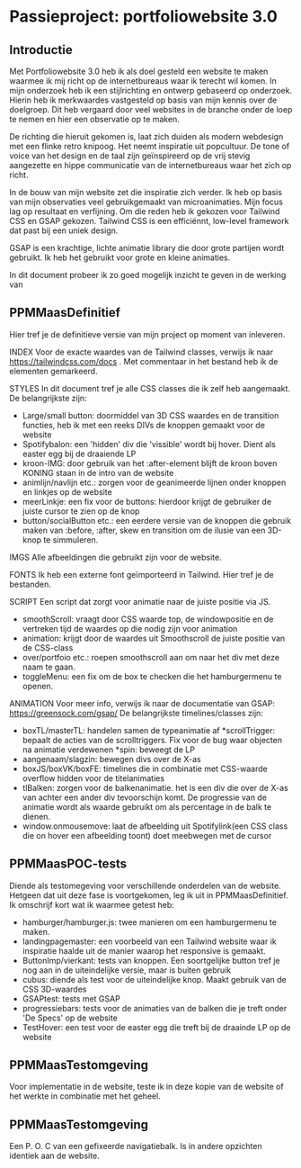 # Passieproject: portfoliowebsite 3.0

## **Introductie**
Met Portfoliowebsite 3.0 heb ik als doel gesteld een website te maken waarmee ik mij richt op de internetbureaus waar ik terecht wil komen. In mijn onderzoek heb ik een stijlrichting en ontwerp gebaseerd op onderzoek. Hierin heb ik merkwaardes vastgesteld op basis van mijn kennis over de doelgroep. Dit heb vergaard door veel websites in de branche onder de loep te nemen en hier een observatie op te maken. 

De richting die hieruit gekomen is, laat zich duiden als modern webdesign met een flinke retro knipoog. Het neemt inspiratie uit popcultuur. De tone of voice van het design en de taal zijn geïnspireerd op de vrij stevig aangezette en hippe communicatie van de internetbureaus waar het zich op richt. 

In de bouw van mijn website zet die inspiratie zich verder. Ik heb op basis van mijn observaties veel gebruikgemaakt van microanimaties. Mijn focus lag op resultaat en verfijning. Om die reden heb ik gekozen voor Tailwind CSS en GSAP gekozen. Tailwind CSS is een efficiënnt, low-level framework dat past bij een uniek design.

GSAP is een krachtige, lichte animatie library die door grote partijen wordt gebruikt. Ik heb het gebruikt voor grote en kleine animaties.

In dit document probeer ik zo goed mogelijk inzicht te geven in de werking van 

## **PPMMaasDefinitief**
Hier tref je de definitieve versie van mijn project op moment van inleveren. 

INDEX
Voor de exacte waardes van de Tailwind classes, verwijs ik naar https://tailwindcss.com/docs . Met commentaar in het bestand heb ik de elementen gemarkeerd. 


STYLES
In dit document tref je alle CSS classes die ik zelf heb aangemaakt. De belangrijkste zijn:
* Large/small button: doormiddel van 3D CSS waardes en de transition functies, heb ik met een reeks DIVs de knoppen gemaakt voor de website
* Spotifybalon: een 'hidden' div die 'vissible' wordt bij hover. Dient als easter egg bij de draaiende LP
* kroon-IMG: door gebruik van het :after-element blijft de kroon boven KONING staan in de intro van de website
* animlijn/navlijn etc.: zorgen voor de geanimeerde lijnen onder knoppen en linkjes op de website
* meerLinkje: een fix voor de buttons: hierdoor krijgt de gebruiker de juiste cursor te zien op de knop
* button/socialButton etc.: een eerdere versie van de knoppen die gebruik maken van :before, :after, skew en transition om de ilusie van een 3D-knop te simmuleren.

IMGS
Alle afbeeldingen die gebruikt zijn voor de website.

FONTS
Ik heb een externe font geïmporteerd in Tailwind. Hier tref je de bestanden.

SCRIPT
Een script dat zorgt voor animatie naar de juiste positie via JS. 
* smoothScroll: vraagt door CSS waarde top, de windowpositie en de vertreken tijd de waardes op die nodig zijn voor animation
* animation: krijgt door de waardes uit Smoothscroll de juiste positie van de CSS-class
* over/portfoio etc.: roepen smoothscroll aan om naar het div met deze naam te gaan.
* toggleMenu: een fix om de box te checken die het hamburgermenu te openen.

ANIMATION
Voor meer info, verwijs ik naar de documentatie van GSAP: https://greensock.com/gsap/
De belangrijkste timelines/classes zijn:
* boxTL/masterTL: handelen samen de typeanimatie af
*scrollTrigger: bepaalt de acties van de scrolltriggers. Fix voor de bug waar objecten na animatie verdewenen
*spin: beweegt de LP
* aangenaam/slagzin: bewegen divs over de X-as
* boxJS/boxVK/boxFE: timelines die in combinatie met CSS-waarde overflow hidden voor de titelanimaties
* tlBalken: zorgen voor de balkenanimatie. het is een div die over de X-as van achter een ander div tevoorschijn komt. De progressie van de animatie wordt als waarde gebruikt om als percentage in de balk te dienen.
* window.onmousemove: laat de afbeelding uit Spotifylink(een CSS class die on hover een afbeelding toont) doet meebwegen met de cursor

## **PPMMaasPOC-tests**
Diende als testomegeving voor verschillende onderdelen van de website. Hetgeen dat uit deze fase is voortgekomen, leg ik uit in PPMMaasDefinitief. Ik omschrijf kort wat ik waarmee getest heb:
* hamburger/hamburger.js: twee manieren om een hamburgermenu te maken. 
* landingpagemaster: een voorbeeld van een Tailwind website waar ik inspiratie haalde uit de manier waarop het responsive is gemaakt.
* ButtonImp/vierkant: tests van knoppen. Een soortgelijke button tref je nog aan in de uiteindelijke versie, maar is buiten gebruik
* cubus: diende als test voor de uiteindelijke knop. Maakt gebruik van de CSS 3D-waardes
* GSAPtest: tests met GSAP
* progressiebars: tests voor de animaties van de balken die je treft onder 'De Specs' op de website
* TestHover: een test voor de easter egg die treft bij de draainde LP op de website


## **PPMMaasTestomgeving**
Voor implementatie in de website, teste ik in deze kopie van de website of het werkte in combinatie met het geheel.

## **PPMMaasTestomgeving**
Een P. O. C van een gefixeerde navigatiebalk. Is in andere opzichten identiek aan de website.

